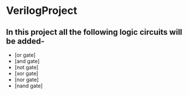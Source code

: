 # VerilogProject

## In this project all the following logic circuits will be added-
- [or gate] 
- [and gate]
- [not gate]
- [xor gate]
- [nor gate]
- [nand gate]
